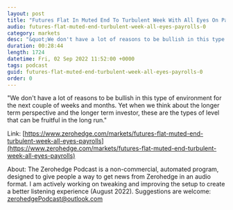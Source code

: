 ```yaml
---
layout: post
title: "Futures Flat In Muted End To Turbulent Week With All Eyes On Payrolls"
audio: futures-flat-muted-end-turbulent-week-all-eyes-payrolls-0
category: markets
desc: "&quot;We don't have a lot of reasons to be bullish in this type of environment for the next couple of weeks and months. Yet when we think about the longer term perspective and the longer term investor, these are the types of level that can be fruitful in the long run.&quot;"
duration: 00:28:44
length: 1724
datetime: Fri, 02 Sep 2022 11:52:00 +0000
tags: podcast
guid: futures-flat-muted-end-turbulent-week-all-eyes-payrolls-0
order: 0
---
```

&quot;We don't have a lot of reasons to be bullish in this type of environment for the next couple of weeks and months. Yet when we think about the longer term perspective and the longer term investor, these are the types of level that can be fruitful in the long run.&quot;

Link: [https://www.zerohedge.com/markets/futures-flat-muted-end-turbulent-week-all-eyes-payrolls](https://www.zerohedge.com/markets/futures-flat-muted-end-turbulent-week-all-eyes-payrolls)

About: The Zerohedge Podcast is a non-commercial, automated program, designed to give people a way to get news from Zerohedge in an audio format.  I am actively working on tweaking and improving the setup to create a better listening experience (August 2022).  Suggestions are welcome: [zerohedgePodcast@outlook.com](mailto:zerohedgePodcast@outlook.com)